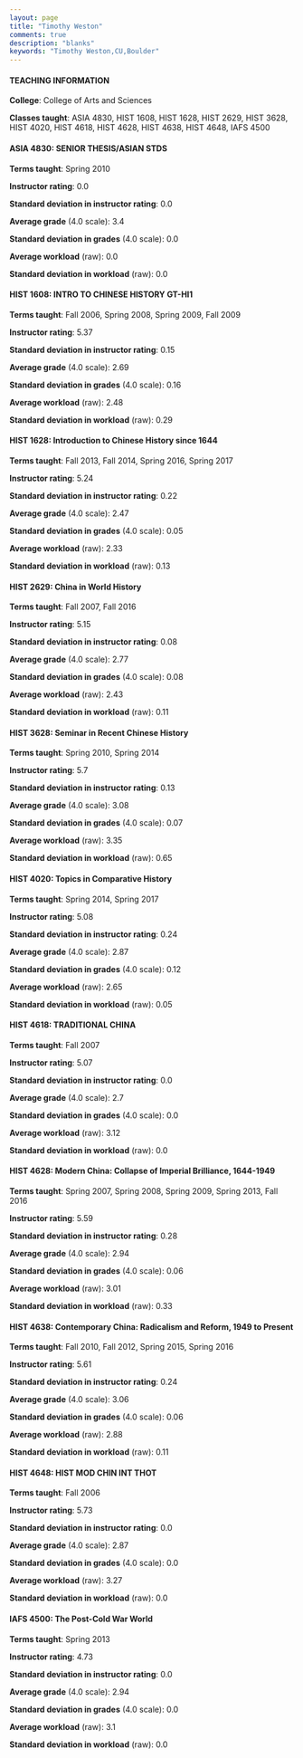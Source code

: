 ```yaml
---
layout: page
title: "Timothy Weston" 
comments: true
description: "blanks"
keywords: "Timothy Weston,CU,Boulder"
---
```

<head>
<script src="https://ajax.googleapis.com/ajax/libs/jquery/2.1.3/jquery.min.js"></script>
<script src="https://dl.dropboxusercontent.com/s/pc42nxpaw1ea4o9/highcharts.js?dl=0"></script>
<!-- <script src="../assets/js/highcharts.js"></script> -->
<style type="text/css">@font-face {
	font-family: "Bebas Neue";
	src: url(https://www.filehosting.org/file/details/544349/BebasNeue Regular.otf) format("opentype");
	}
	h1.Bebas { 
		font-family: "Bebas Neue", Verdana, Tahoma;
	}
</style>
</head>
	   
#### TEACHING INFORMATION

**College**: College of Arts and Sciences

**Classes taught**: ASIA 4830, HIST 1608, HIST 1628, HIST 2629, HIST 3628, HIST 4020, HIST 4618, HIST 4628, HIST 4638, HIST 4648, IAFS 4500

#### ASIA 4830: SENIOR THESIS/ASIAN STDS

**Terms taught**: Spring 2010

**Instructor rating**: 0.0

**Standard deviation in instructor rating**: 0.0

**Average grade** (4.0 scale): 3.4

**Standard deviation in grades** (4.0 scale): 0.0

**Average workload** (raw): 0.0

**Standard deviation in workload** (raw): 0.0

#### HIST 1608: INTRO TO CHINESE HISTORY GT-HI1

**Terms taught**: Fall 2006, Spring 2008, Spring 2009, Fall 2009

**Instructor rating**: 5.37

**Standard deviation in instructor rating**: 0.15

**Average grade** (4.0 scale): 2.69

**Standard deviation in grades** (4.0 scale): 0.16

**Average workload** (raw): 2.48

**Standard deviation in workload** (raw): 0.29

#### HIST 1628: Introduction to Chinese History since 1644

**Terms taught**: Fall 2013, Fall 2014, Spring 2016, Spring 2017

**Instructor rating**: 5.24

**Standard deviation in instructor rating**: 0.22

**Average grade** (4.0 scale): 2.47

**Standard deviation in grades** (4.0 scale): 0.05

**Average workload** (raw): 2.33

**Standard deviation in workload** (raw): 0.13

#### HIST 2629: China in World History

**Terms taught**: Fall 2007, Fall 2016

**Instructor rating**: 5.15

**Standard deviation in instructor rating**: 0.08

**Average grade** (4.0 scale): 2.77

**Standard deviation in grades** (4.0 scale): 0.08

**Average workload** (raw): 2.43

**Standard deviation in workload** (raw): 0.11

#### HIST 3628: Seminar in Recent Chinese History

**Terms taught**: Spring 2010, Spring 2014

**Instructor rating**: 5.7

**Standard deviation in instructor rating**: 0.13

**Average grade** (4.0 scale): 3.08

**Standard deviation in grades** (4.0 scale): 0.07

**Average workload** (raw): 3.35

**Standard deviation in workload** (raw): 0.65

#### HIST 4020: Topics in Comparative History

**Terms taught**: Spring 2014, Spring 2017

**Instructor rating**: 5.08

**Standard deviation in instructor rating**: 0.24

**Average grade** (4.0 scale): 2.87

**Standard deviation in grades** (4.0 scale): 0.12

**Average workload** (raw): 2.65

**Standard deviation in workload** (raw): 0.05

#### HIST 4618: TRADITIONAL CHINA

**Terms taught**: Fall 2007

**Instructor rating**: 5.07

**Standard deviation in instructor rating**: 0.0

**Average grade** (4.0 scale): 2.7

**Standard deviation in grades** (4.0 scale): 0.0

**Average workload** (raw): 3.12

**Standard deviation in workload** (raw): 0.0

#### HIST 4628: Modern China: Collapse of Imperial Brilliance, 1644-1949

**Terms taught**: Spring 2007, Spring 2008, Spring 2009, Spring 2013, Fall 2016

**Instructor rating**: 5.59

**Standard deviation in instructor rating**: 0.28

**Average grade** (4.0 scale): 2.94

**Standard deviation in grades** (4.0 scale): 0.06

**Average workload** (raw): 3.01

**Standard deviation in workload** (raw): 0.33

#### HIST 4638: Contemporary China: Radicalism and Reform, 1949 to Present

**Terms taught**: Fall 2010, Fall 2012, Spring 2015, Spring 2016

**Instructor rating**: 5.61

**Standard deviation in instructor rating**: 0.24

**Average grade** (4.0 scale): 3.06

**Standard deviation in grades** (4.0 scale): 0.06

**Average workload** (raw): 2.88

**Standard deviation in workload** (raw): 0.11

#### HIST 4648: HIST MOD CHIN INT THOT

**Terms taught**: Fall 2006

**Instructor rating**: 5.73

**Standard deviation in instructor rating**: 0.0

**Average grade** (4.0 scale): 2.87

**Standard deviation in grades** (4.0 scale): 0.0

**Average workload** (raw): 3.27

**Standard deviation in workload** (raw): 0.0

#### IAFS 4500: The Post-Cold War World

**Terms taught**: Spring 2013

**Instructor rating**: 4.73

**Standard deviation in instructor rating**: 0.0

**Average grade** (4.0 scale): 2.94

**Standard deviation in grades** (4.0 scale): 0.0

**Average workload** (raw): 3.1

**Standard deviation in workload** (raw): 0.0

